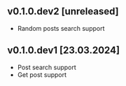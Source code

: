 ## v0.1.0.dev2 [unreleased]
- Random posts search support

## v0.1.0.dev1 [23.03.2024]
- Post search support
- Get post support